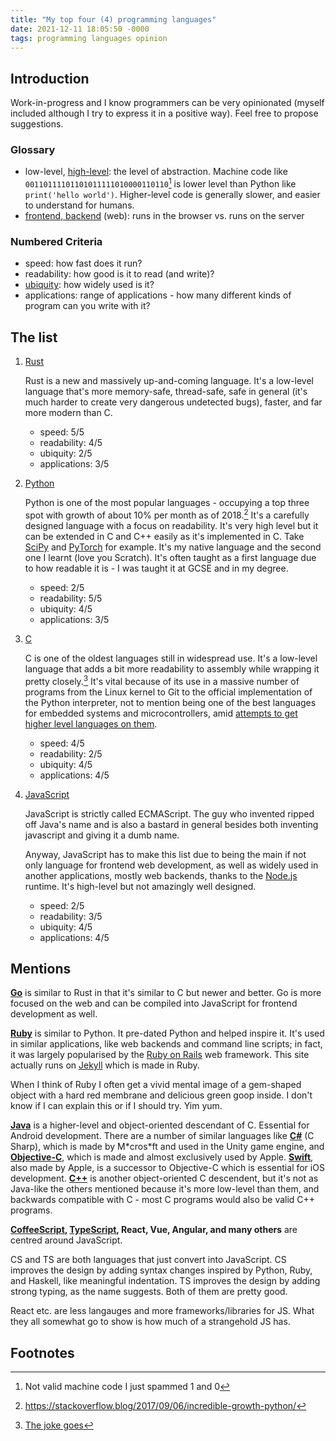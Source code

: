 ```yaml
---
title: "My top four (4) programming languages"
date: 2021-12-11 18:05:50 -0000
tags: programming languages opinion
---
```


## Introduction

Work-in-progress and I know programmers can be very opinionated (myself included although I try to express it in a positive way). Feel free to propose suggestions.

### Glossary
- low-level, [high-level](https://en.wikipedia.org/wiki/High-level_programming_language): the level of abstraction. Machine code like `00110111101101011111010000110110`[^1] is lower level than Python like `print('hello world')`. Higher-level code is generally slower, and easier to understand for humans.
- [frontend, backend](https://en.wikipedia.org/wiki/Frontend_and_backend) (web): runs in the browser vs. runs on the server

### Numbered Criteria
- speed: how fast does it run?
- readability: how good is it to read (and write)?
- [ubiquity](https://en.wiktionary.org/wiki/ubiquitous#English): how widely used is it?
- applications: range of applications - how many different kinds of program can you write with it?

## The list

1. [Rust](https://www.rust-lang.org/)

    Rust is a new and massively up-and-coming language. It's a low-level language that's more memory-safe, thread-safe, safe in general (it's much harder to create very dangerous undetected bugs), faster, and far more modern than C.

    - speed: 5/5
    - readability: 4/5
    - ubiquity: 2/5
    - applications: 3/5

2. [Python](https://www.python.org/)

    Python is one of the most popular languages - occupying a top three spot with growth of about 10% per month as of 2018.[^2] It's a carefully designed language with a focus on readability. It's very high level but it can be extended in C and C++ easily as it's implemented in C. Take [SciPy](https://github.com/scipy/scipy) and [PyTorch](https://github.com/pytorch/pytorch) for example. It's my native language and the second one I learnt (love you Scratch). It's often taught as a first language due to how readable it is - I was taught it at GCSE and in my degree.

    - speed: 2/5
    - readability: 5/5
    - ubiquity: 4/5
    - applications: 3/5

3. [C](https://en.wikipedia.org/wiki/C_(programming_language))

    C is one of the oldest languages still in widespread use. It's a low-level language that adds a bit more readability to assembly while wrapping it pretty closely.[^3] It's vital because of its use in a massive number of programs from the Linux kernel to Git to the official implementation of the Python interpreter, not to mention being one of the best languages for embedded systems and microcontrollers, amid [attempts to get higher level languages on them](https://micropython.org/).

    - speed: 4/5
    - readability: 2/5
    - ubiquity: 4/5
    - applications: 4/5

4. [JavaScript](https://developer.mozilla.org/en-US/docs/Web/JavaScript)

    JavaScript is strictly called ECMAScript. The guy who invented ripped off Java's name and is also a bastard in general besides both inventing javascript and giving it a dumb name.

    Anyway, JavaScript has to make this list due to being the main if not only language for frontend web development, as well as widely used in another applications, mostly web backends, thanks to the [Node.js](https://nodejs.org/en/) runtime. It's high-level but not amazingly well designed.

    - speed: 2/5
    - readability: 3/5
    - ubiquity: 4/5
    - applications: 4/5

## Mentions

[**Go**](https://go.dev/) is similar to Rust in that it's similar to C but newer and better. Go is more focused on the web and can be compiled into JavaScript for frontend development as well.

[**Ruby**](https://www.ruby-lang.org/en/) is similar to Python. It pre-dated Python and helped inspire it. It's used in similar applications, like web backends and command line scripts; in fact, it was largely popularised by the [Ruby on Rails](https://rubyonrails.org/) web framework. This site actually runs on [Jekyll](https://jekyllrb.com/) which is made in Ruby.

When I think of Ruby I often get a vivid mental image of a gem-shaped object with a hard red membrane and delicious green goop inside. I don't know if I can explain this or if I should try. Yim yum.

[**Java**](https://www.java.com/) is a higher-level and object-oriented descendant of C. Essential for Android development. There are a number of similar languages like [**C#**](https://docs.microsoft.com/en-us/dotnet/csharp/) (C Sharp), which is made by M\*cros\*ft and used in the Unity game engine, and [**Objective-C**](https://developer.apple.com/library/archive/documentation/Cocoa/Conceptual/ProgrammingWithObjectiveC/Introduction/Introduction.html), which is made and almost exclusively used by Apple. [**Swift**](https://developer.apple.com/swift/), also made by Apple, is a successor to Objective-C which is essential for iOS development. [**C++**](https://en.wikipedia.org/wiki/C%2B%2B) is another object-oriented C descendent, but it's not as Java-like the others mentioned because it's more low-level than them, and backwards compatible with C - most C programs would also be valid C++ programs.

**[CoffeeScript](https://coffeescript.org/), [TypeScript](https://www.typescriptlang.org/), React, Vue, Angular, and many others** are centred around JavaScript.

CS and TS are both languages that just convert into JavaScript. CS improves the design by adding syntax changes inspired by Python, Ruby, and Haskell, like meaningful indentation. TS improves the design by adding strong typing, as the name suggests. Both of them are pretty good.

React etc. are less langauges and more frameworks/libraries for JS. What they all somewhat go to show is how much of a strangehold JS has.

## Footnotes

[^1]: Not valid machine code I just spammed 1 and 0
[^2]: <https://stackoverflow.blog/2017/09/06/incredible-growth-python/>
[^3]: [The joke goes](https://www.theregister.com/2021/11/10/where_rust_fits_into_linux/)

